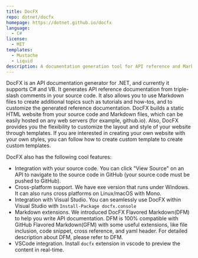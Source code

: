 ```yaml
---
title: DocFX
repo: dotnet/docfx
homepage: https://dotnet.github.io/docfx
language:
  - C#
license:
  - MIT
templates:
  - Mustache
  - Liquid
description: A documentation generation tool for API reference and Markdown files.
---
```


DocFX is an API documentation generator for .NET, and currently it supports C# and VB.
It generates API reference documentation from triple-slash comments in your source code.
It also allows you to use Markdown files to create additional topics such as tutorials and how-tos, and to customize the generated reference documentation. DocFX builds a static HTML website from your source code and Markdown files, which can be easily hosted on any web servers (for example, github.io). Also, DocFX provides you the flexibility to customize the layout and style of your website through templates. If you are interested in creating your own website with your own styles, you can follow how to create custom template to create custom templates.

DocFX also has the following cool features:
* Integration with your source code. You can click "View Source" on an API to navigate to the source code in GitHub (your source code must be pushed to GitHub).
* Cross-platform support. We have exe version that runs under Windows. It can also runs cross platforms on Linux/macOS with Mono.
* Integration with Visual Studio. You can seamlessly use DocFX within Visual Studio with `Install-Package docfx.console`
* Markdown extensions. We introduced DocFX Flavored Markdown(DFM) to help you write API documentation. DFM is 100% compatible with GitHub Flavored Markdown(GFM) with some useful extensions, like file inclusion, code snippet, cross reference, and yaml header. For detailed description about DFM, please refer to DFM.
* VSCode integration. Install `docfx` extension in vscode to preview the content in real-time.
